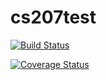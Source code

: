 # cs207test

[![Build Status](https://travis-ci.org/lucie-gillet/cs207test.svg?branch=master)](https://travis-ci.org/lucie-gillet/cs207test.svg?branch=master)

[![Coverage Status](https://codecov.io/gh/lucie-gillet/cs207test/branch/master/graph/badge.svg)](https://codecov.io/gh/lucie-gillet/cs207test)
